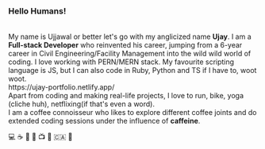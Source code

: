 ### Hello Humans!
<br>
My name is Ujjawal or better let's go with my anglicized name <b>Ujay</b>. I am a <b>Full-stack Developer</b> who reinvented his career, jumping from a 6-year career in Civil Engineering/Facility Management into the wild wild world of coding. I love working with PERN/MERN stack. My favourite scripting language is JS, but I can also code in Ruby, Python and TS if I have to, woot woot.
<br>
https://ujay-portfolio.netlify.app/
<br>
Apart from coding and making real-life projects, I love to run, bike, yoga (cliche huh), netflixing(if that's even a word).
<br>
I am a coffee connoisseur who likes to explore different coffee joints and do extended coding sessions under the influence of <b>caffeine</b>.

:computer:  :coffee:  :bicyclist: :runner: :tv:  :heart_decoration:  :canada:  :construction:  

